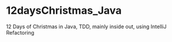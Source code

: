 # 12daysChristmas_Java
12 Days of Christmas in Java, TDD, mainly inside out, using IntelliJ Refactoring
